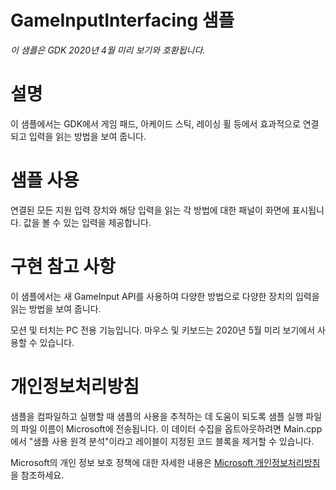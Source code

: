 # GameInputInterfacing 샘플

*이 샘플은 GDK 2020년 4월 미리 보기와 호환됩니다.*

# 설명

이 샘플에서는 GDK에서 게임 패드, 아케이드 스틱, 레이싱 휠 등에서
효과적으로 연결되고 입력을 읽는 방법을 보여 줍니다.

# 샘플 사용

연결된 모든 지원 입력 장치와 해당 입력을 읽는 각 방법에 대한 패널이
화면에 표시됩니다. 값을 볼 수 있는 입력을 제공합니다.

# 구현 참고 사항

이 샘플에서는 새 GameInput API를 사용하여 다양한 방법으로 다양한 장치의
입력을 읽는 방법을 보여 줍니다.

모션 및 터치는 PC 전용 기능입니다. 마우스 및 키보드는 2020년 5월 미리
보기에서 사용할 수 있습니다.

# 개인정보처리방침

샘플을 컴파일하고 실행할 때 샘플의 사용을 추적하는 데 도움이 되도록 샘플
실행 파일의 파일 이름이 Microsoft에 전송됩니다. 이 데이터 수집을
옵트아웃하려면 Main.cpp에서 \"샘플 사용 원격 분석\"이라고 레이블이
지정된 코드 블록을 제거할 수 있습니다.

Microsoft의 개인 정보 보호 정책에 대한 자세한 내용은 [Microsoft
개인정보처리방침](https://privacy.microsoft.com/en-us/privacystatement/)을
참조하세요.
